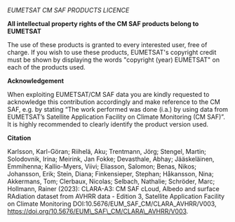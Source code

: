 *EUMETSAT CM SAF PRODUCTS LICENCE*

**All intellectual property rights of the CM SAF products belong to EUMETSAT**

The use of these products is granted to every interested user, free of charge. If you wish to use these products, EUMETSAT's copyright credit must be shown by displaying the words "copyright (year) EUMETSAT" on each of the products used.

**Acknowledgement**

When exploiting EUMETSAT/CM SAF data you are kindly requested to acknowledge this contribution accordingly and make reference to the CM SAF, e.g. by stating “The work performed was done (i.a.) by using data from EUMETSAT’s Satellite Application Facility on Climate Monitoring (CM SAF)”. It is highly recommended to clearly identify the product version used.

**Citation**

Karlsson, Karl-Göran; Riihelä, Aku; Trentmann, Jörg; Stengel, Martin; Solodovnik, Irina; Meirink, Jan Fokke; Devasthale, Abhay; Jääskeläinen, Emmihenna; Kallio-Myers, Viivi; Eliasson, Salomon; Benas, Nikos; Johansson, Erik; Stein, Diana; Finkensieper, Stephan; Håkansson, Nina; Akkermans, Tom; Clerbaux, Nicolas; Selbach, Nathalie; Schröder, Marc; Hollmann, Rainer (2023): CLARA-A3: CM SAF cLoud, Albedo and surface RAdiation dataset from AVHRR data - Edition 3, Satellite Application Facility on Climate Monitoring
DOI:10.5676/EUM\_SAF\_CM/CLARA\_AVHRR/V003, https://doi.org/10.5676/EUM\_SAF\_CM/CLARA\_AVHRR/V003.
